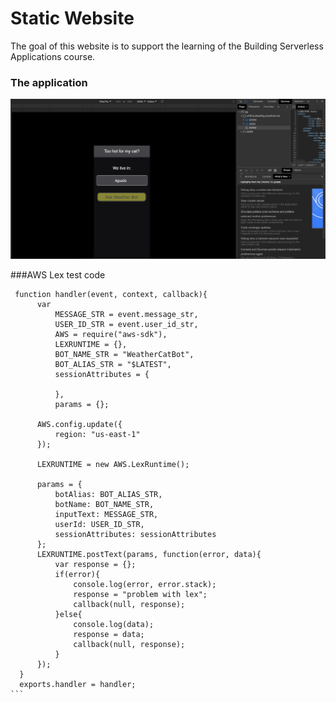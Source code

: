 # Static Website

The goal of this website is to support the learning of the Building Serverless Applications course.


### The application
![Screenshot](images/mainapp.png)

###AWS Lex test code
````
 function handler(event, context, callback){      
      var 
          MESSAGE_STR = event.message_str,
          USER_ID_STR = event.user_id_str,
          AWS = require("aws-sdk"),
          LEXRUNTIME = {},
          BOT_NAME_STR = "WeatherCatBot",
          BOT_ALIAS_STR = "$LATEST",
          sessionAttributes = {
  
          },
          params = {};
      
      AWS.config.update({
          region: "us-east-1"
      });
      
      LEXRUNTIME = new AWS.LexRuntime();
  
      params = {
          botAlias: BOT_ALIAS_STR,
          botName: BOT_NAME_STR,
          inputText: MESSAGE_STR,
          userId: USER_ID_STR,
          sessionAttributes: sessionAttributes
      };
      LEXRUNTIME.postText(params, function(error, data){
          var response = {};
          if(error){
              console.log(error, error.stack);
              response = "problem with lex";
              callback(null, response);
          }else{
              console.log(data);
              response = data;
              callback(null, response);
          }
      });
  }
  exports.handler = handler;
```